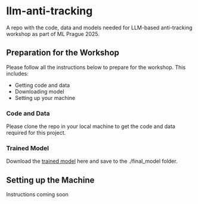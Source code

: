 # llm-anti-tracking
A repo with the code, data and models needed for LLM-based anti-tracking workshop as part of ML Prague 2025. 

## Preparation for the Workshop
Please follow all the instructions below to prepare for the workshop. This includes:
- Getting code and data
- Downloading model
- Setting up your machine

### Code and Data
Please clone the repo in your local machine to get the code and data required for this project.

### Trained Model
Download the [trained model](https://drive.google.com/file/d/1flzzMz2d5JUlrCByjy4bZ20wnpDSiOYw/view?usp=sharing) here and save to the 
./final_model folder.

## Setting up the Machine
Instructions coming soon
